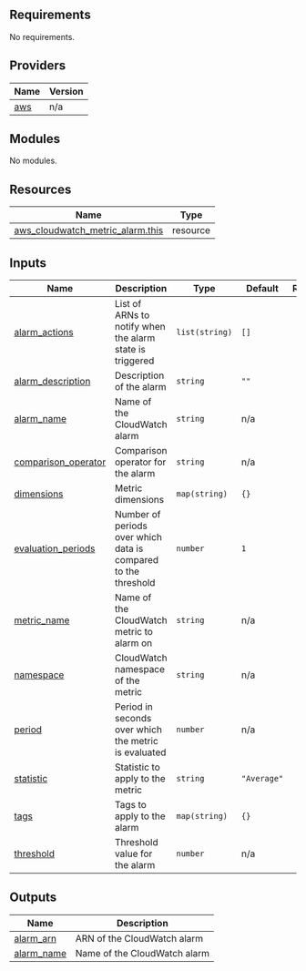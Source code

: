 ## Requirements

No requirements.

## Providers

| Name | Version |
|------|---------|
| <a name="provider_aws"></a> [aws](#provider\_aws) | n/a |

## Modules

No modules.

## Resources

| Name | Type |
|------|------|
| [aws_cloudwatch_metric_alarm.this](https://registry.terraform.io/providers/hashicorp/aws/latest/docs/resources/cloudwatch_metric_alarm) | resource |

## Inputs

| Name | Description | Type | Default | Required |
|------|-------------|------|---------|:--------:|
| <a name="input_alarm_actions"></a> [alarm\_actions](#input\_alarm\_actions) | List of ARNs to notify when the alarm state is triggered | `list(string)` | `[]` | no |
| <a name="input_alarm_description"></a> [alarm\_description](#input\_alarm\_description) | Description of the alarm | `string` | `""` | no |
| <a name="input_alarm_name"></a> [alarm\_name](#input\_alarm\_name) | Name of the CloudWatch alarm | `string` | n/a | yes |
| <a name="input_comparison_operator"></a> [comparison\_operator](#input\_comparison\_operator) | Comparison operator for the alarm | `string` | n/a | yes |
| <a name="input_dimensions"></a> [dimensions](#input\_dimensions) | Metric dimensions | `map(string)` | `{}` | no |
| <a name="input_evaluation_periods"></a> [evaluation\_periods](#input\_evaluation\_periods) | Number of periods over which data is compared to the threshold | `number` | `1` | no |
| <a name="input_metric_name"></a> [metric\_name](#input\_metric\_name) | Name of the CloudWatch metric to alarm on | `string` | n/a | yes |
| <a name="input_namespace"></a> [namespace](#input\_namespace) | CloudWatch namespace of the metric | `string` | n/a | yes |
| <a name="input_period"></a> [period](#input\_period) | Period in seconds over which the metric is evaluated | `number` | n/a | yes |
| <a name="input_statistic"></a> [statistic](#input\_statistic) | Statistic to apply to the metric | `string` | `"Average"` | no |
| <a name="input_tags"></a> [tags](#input\_tags) | Tags to apply to the alarm | `map(string)` | `{}` | no |
| <a name="input_threshold"></a> [threshold](#input\_threshold) | Threshold value for the alarm | `number` | n/a | yes |

## Outputs

| Name | Description |
|------|-------------|
| <a name="output_alarm_arn"></a> [alarm\_arn](#output\_alarm\_arn) | ARN of the CloudWatch alarm |
| <a name="output_alarm_name"></a> [alarm\_name](#output\_alarm\_name) | Name of the CloudWatch alarm |
